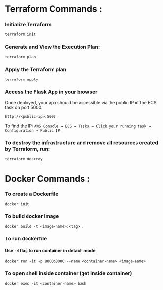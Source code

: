 # Terraform Commands :

### Initialize Terraform
   ```
   terraform init
   ```

### Generate and View the Execution Plan:
   ```
   terraform plan
   ```

### Apply the Terraform plan
   ```
   terraform apply
   ```

### Access the Flask App in your browser
   Once deployed, your app should be accessible via the public IP of the ECS task on port 5000.
   ```
   http://<public-ip>:5000
   ```
   To find the IP: `AWS Console → ECS → Tasks → Click your running task → Configuration → Public IP`

### To destroy the infrastructure and remove all resources created by Terraform, run:
   ```
   terraform destroy
   ```

# Docker Commands :

### To create a Dockerfile
```
docker init
```

### To build docker image
```
docker build -t <image-name>:<tag> .
```

### To run dockerfile
#### Use `-d` flag to run container in detach mode
```
docker run -it -p 8000:8000 --name <container-name> <image-name>
```

### To open shell inside container (get inside container)
```
docker exec -it <container-name> bash
```
